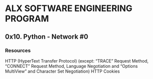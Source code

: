 # ALX SOFTWARE ENGINEERING PROGRAM
## 0x10. Python - Network #0
### Resources
HTTP (HyperText Transfer Protocol) (except: “TRACE” Request Method, “CONNECT” Request Method, Language Negotiation and “Options MultiView” and Character Set Negotiation)
HTTP Cookies

